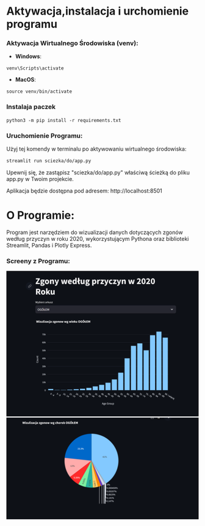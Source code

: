 # Aktywacja,instalacja i urchomienie programu

### Aktywacja Wirtualnego Środowiska (venv):

- **Windows**:

```
venv\Scripts\activate
```

- **MacOS**:

```
source venv/bin/activate
```

### Instalaja paczek

```
python3 -m pip install -r requirements.txt
```

### Uruchomienie Programu:

Użyj tej komendy w terminalu po aktywowaniu wirtualnego środowiska:

```bash
streamlit run sciezka/do/app.py
```

Upewnij się, że zastąpisz "sciezka/do/app.py" właściwą ścieżką do pliku app.py w Twoim projekcie.

Aplikacja będzie dostępna pod adresem: http://localhost:8501

# O Programie:

Program jest narzędziem do wizualizacji danych dotyczących zgonów według przyczyn w roku 2020, wykorzystującym Pythona oraz biblioteki Streamlit, Pandas i Plotly Express.

### Screeny z Programu:

![Screen 1](static/screen_01.png)
![Screen 2](static/screen_02.png)

